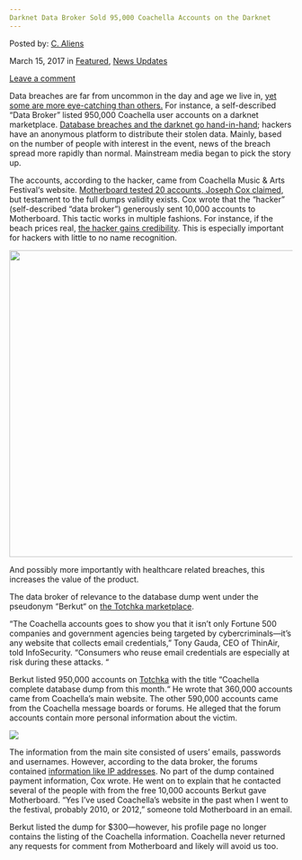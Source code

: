 ```yaml
---
Darknet Data Broker Sold 95,000 Coachella Accounts on the Darknet
---
```

<article class="post-listing post-18624 post type-post status-publish format-standard has-post-thumbnail hentry category-deepdot-news category-news-updates tag-5133 tag-accounts tag-broker tag-coachella tag-darknet tag-data tag-sold">
    
<div class="post-inner">
    
    
<p class="post-meta">
    
<span>Posted by: <a href="https://www.deepdotweb.com/author/caliens/" title="">C. Aliens </a></span>
    
    
<span>March 15, 2017</span>
<span>in <a href="https://www.deepdotweb.com/category/deepdot-news/" rel="category tag">Featured</a>, <a href="https://www.deepdotweb.com/category/news-updates/" rel="category tag">News Updates</a></span>
    
<span><a href="https://www.deepdotweb.com/2017/03/15/darknet-data-broker-sold-95000-coachella-accounts-darknet/#respond">Leave a comment</a></span>
</p>
<div class="clear"></div>
    
<div class="entry">
    
<p>Data breaches are far from uncommon in the day and age we live in, <a href="https://www.deepdotweb.com/2017/01/24/25-mongodb-databases-hacked-within-week/">yet some are more eye-catching than others.</a> For instance, a self-described “Data Broker” listed 950,000 Coachella user accounts on a darknet marketplace. <a href="https://www.databreaches.net/?s=darknet&amp;searchsubmit=">Database breaches and the darknet go hand-in-hand</a>; hackers have an anonymous platform to distribute their stolen data. Mainly, based on the number of people with interest in the event, news of the breach spread more rapidly than normal. Mainstream media began to pick the story up.</p>
<p>The accounts, according to the hacker, came from Coachella Music &amp; Arts Festival‘s website. <a href="http://www.itsecuritynews.info/950000-coachella-festival-credentials-for-sale-on-dark-web/">Motherboard tested 20 accounts, Joseph Cox claimed</a>, but testament to the full dumps validity exists. Cox wrote that the “hacker” (self-described “data broker”) generously sent 10,000 accounts to Motherboard. This tactic works in multiple fashions. For instance, if the beach prices real, <a href="https://www.deepdotweb.com/tag/hacker/">the hacker gains credibility</a>. This is especially important for hackers with little to no name recognition.</p>
<p><img class="wp-image-18631 aligncenter" src="https://www.deepdotweb.com/wp-content/uploads/2017/03/word-image-40.png" width="968" height="545" srcset="https://www.deepdotweb.com/wp-content/uploads/2017/03/word-image-40.png 1920w, https://www.deepdotweb.com/wp-content/uploads/2017/03/word-image-40-300x169.png 300w, https://www.deepdotweb.com/wp-content/uploads/2017/03/word-image-40-1024x576.png 1024w" sizes="(max-width: 968px) 100vw, 968px" /></p>
<p>And possibly more importantly with healthcare related breaches, this increases the value of the product.</p>
<p>The data broker of relevance to the database dump went under the pseudonym “Berkut“ on <a href="https://www.deepdotweb.com/marketplace-directory/categories/top-markets/">the Totchka marketplace</a>.</p>
<p><a id="post-18624-_gjdgxs"></a>“The Coachella accounts goes to show you that it isn’t only Fortune 500 companies and government agencies being targeted by cybercriminals—it’s any website that collects email credentials,” Tony Gauda, CEO of ThinAir, told InfoSecurity. “Consumers who reuse email credentials are especially at risk during these attacks. “</p>
<p>Berkut listed 950,000 accounts on <a href="https://www.deepdotweb.com/marketplace-directory/listing/t•chka-free-market/">Totchka</a> with the title “Coachella complete database dump from this month.“ He wrote that 360,000 accounts came from Coachella’s main website. The other 590,000 accounts came from the Coachella message boards or forums. He alleged that the forum accounts contain more personal information about the victim.</p>
<p><img class="wp-image-18632 aligncenter" src="https://www.deepdotweb.com/wp-content/uploads/2017/03/word-image-41.png" srcset="https://www.deepdotweb.com/wp-content/uploads/2017/03/word-image-41.png 1920w, https://www.deepdotweb.com/wp-content/uploads/2017/03/word-image-41-300x169.png 300w, https://www.deepdotweb.com/wp-content/uploads/2017/03/word-image-41-1024x576.png 1024w" sizes="(max-width: 1920px) 100vw, 1920px" /></p>
<p>The information from the main site consisted of users’ emails, passwords and usernames. However, according to the data broker, the forums contained <a href="https://www.deepdotweb.com/vpn-comparison-chart/">information like IP addresses</a>. No part of the dump contained payment information, Cox wrote. He went on to explain that he contacted several of the people with from the free 10,000 accounts Berkut gave Motherboard. &#8220;Yes I&#8217;ve used Coachella&#8217;s website in the past when I went to the festival, probably 2010, or 2012,&#8221; someone told Motherboard in an email.</p>
<p>Berkut listed the dump for $300—however, his profile page no longer contains the listing of the Coachella information. Coachella never returned any requests for comment from Motherboard and likely will avoid us too.</p>
    
    
</div><!-- .entry /-->
<span style="display:none"><a href="https://www.deepdotweb.com/tag/95000/" rel="tag">95000</a> <a href="https://www.deepdotweb.com/tag/accounts/" rel="tag">accounts</a> <a href="https://www.deepdotweb.com/tag/broker/" rel="tag">broker</a> <a href="https://www.deepdotweb.com/tag/coachella/" rel="tag">coachella</a> <a href="https://www.deepdotweb.com/tag/darknet/" rel="tag">darknet</a> <a href="https://www.deepdotweb.com/tag/data/" rel="tag">data</a> <a href="https://www.deepdotweb.com/tag/sold/" rel="tag">sold</a></span>				<span style="display:none" class="updated">2017-03-15</span>
<div style="display:none" class="vcard author" itemprop="author" itemscope itemtype="http://schema.org/Person"><strong class="fn" itemprop="name"><a href="https://www.deepdotweb.com/author/caliens/" title="Posts by C. Aliens" rel="author">C. Aliens</a></strong></div>
    
    
</div><!-- .post-inner -->
</article><!-- .post-listing -->

